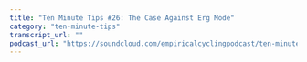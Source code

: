 ```yaml
---
title: "Ten Minute Tips #26: The Case Against Erg Mode"
category: "ten-minute-tips"
transcript_url: ""
podcast_url: "https://soundcloud.com/empiricalcyclingpodcast/ten-minute-tips-22-the-case-against-erg-mode"
---
```

